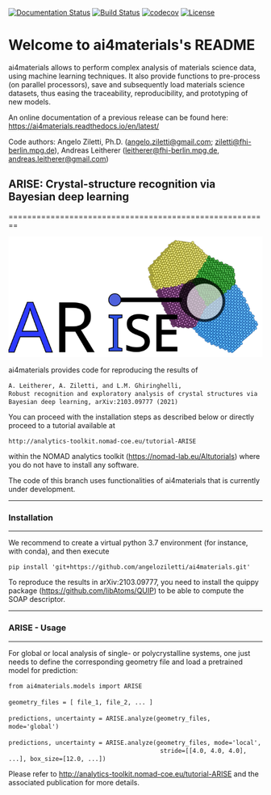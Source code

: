 [![Documentation Status](https://readthedocs.org/projects/ai4materials/badge/?version=latest)](https://ai4materials.readthedocs.io/en/latest/?badge=latest)
[![Build Status](https://travis-ci.org/angeloziletti/ai4materials.svg?branch=master)](https://travis-ci.org/angeloziletti/ai4materials)
[![codecov](https://codecov.io/gh/angeloziletti/ai4materials/branch/master/graph/badge.svg)](https://codecov.io/gh/angeloziletti/ai4materials)
[![License](https://img.shields.io/badge/License-Apache%202.0-blue.svg)](https://opensource.org/licenses/Apache-2.0)


Welcome to ai4materials's README
========================================

ai4materials allows to perform complex analysis of materials science data, using machine learning techniques. It also
provide functions to pre-process (on parallel processors), save and subsequently load materials science datasets,
thus easing the traceability, reproducibility, and prototyping of new models.

An online documentation of a previous release can be found here: https://ai4materials.readthedocs.io/en/latest/

Code authors: Angelo Ziletti, Ph.D. (angelo.ziletti@gmail.com; ziletti@fhi-berlin.mpg.de), Andreas Leitherer (leitherer@fhi-berlin.mpg.de, andreas.leitherer@gmail.com)

## ARISE: Crystal-structure recognition via Bayesian deep learning
========================================================

![](./assets/ARISE_logo.svg)


ai4materials provides code for reproducing the results of 

    A. Leitherer, A. Ziletti, and L.M. Ghiringhelli,
    Robust recognition and exploratory analysis of crystal structures via Bayesian deep learning, arXiv:2103.09777 (2021)


You can proceed with the installation steps as described below or directly proceed to a tutorial available at

    http://analytics-toolkit.nomad-coe.eu/tutorial-ARISE
    
within the NOMAD analytics toolkit (https://nomad-lab.eu/AItutorials) where you do not have to install any software.

The code of this branch uses functionalities of ai4materials that is currently under development.

------------------
### Installation
------------------

We recommend to create a virtual python 3.7 environment (for instance, with conda), and then execute

    pip install 'git+https://github.com/angeloziletti/ai4materials.git'

To reproduce the results in arXiv:2103.09777, you need to install the quippy package  (https://github.com/libAtoms/QUIP) 
to be able to compute the SOAP descriptor.

---------------
### ARISE - Usage
---------------

For global or local analysis of single- or polycrystalline systems, one just needs to define the corresponding geometry file and load a pretrained model for prediction:

    from ai4materials.models import ARISE

    geometry_files = [ file_1, file_2, ... ]

    predictions, uncertainty = ARISE.analyze(geometry_files, mode='global') 

    predictions, uncertainty = ARISE.analyze(geometry_files, mode='local',
                                              stride=[[4.0, 4.0, 4.0], ...], box_size=[12.0, ...])
                                              
Please refer to  http://analytics-toolkit.nomad-coe.eu/tutorial-ARISE and the associated publication for more details.
